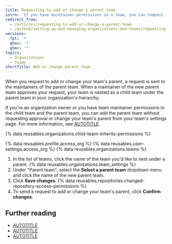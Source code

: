 ```yaml
---
title: Requesting to add or change a parent team
intro: 'If you have maintainer permissions in a team, you can request to nest your team under a parent team in your organization''s hierarchy.'
redirect_from:
  - /articles/requesting-to-add-or-change-a-parent-team
  - /github/setting-up-and-managing-organizations-and-teams/requesting-to-add-or-change-a-parent-team
versions:
  fpt: '*'
  ghes: '*'
  ghec: '*'
topics:
  - Organizations
  - Teams
shortTitle: Add or change parent team
---
```


When you request to add or change your team's parent, a request is sent to the maintainers of the parent team. When a maintainer of the new parent team approves your request, your team is nested as a child team under the parent team in your organization's hierarchy.

If you're an organization owner or you have team maintainer permissions in the child team and the parent team, you can add the parent team without requesting approval or change your team's parent from your team's settings page. For more information, see [AUTOTITLE](/organizations/organizing-members-into-teams/moving-a-team-in-your-organizations-hierarchy).

{% data reusables.organizations.child-team-inherits-permissions %}

{% data reusables.profile.access_org %}
{% data reusables.user-settings.access_org %}
{% data reusables.organizations.teams %}
1. In the list of teams, click the name of the team you'd like to nest under a parent.
{% data reusables.organizations.team_settings %}
1. Under "Parent team", select the **Select a parent team** dropdown menu and click the name of the new parent team.
1. Click **Save changes**.
{% data reusables.repositories.changed-repository-access-permissions %}
1. To send a request to add or change your team's parent, click **Confirm changes**.

## Further reading

* [AUTOTITLE](/organizations/organizing-members-into-teams/about-teams)
* [AUTOTITLE](/organizations/organizing-members-into-teams/moving-a-team-in-your-organizations-hierarchy)
* [AUTOTITLE](/organizations/organizing-members-into-teams/requesting-to-add-a-child-team)
